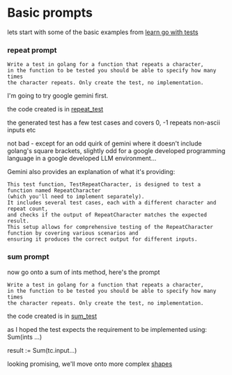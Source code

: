 # Basic prompts

lets start with some of the basic examples from  [learn go with tests](https://quii.gitbook.io/learn-go-with-tests)

### repeat prompt

```aiprompt
Write a test in golang for a function that repeats a character, 
in the function to be tested you should be able to specify how many times 
the character repeats. Only create the test, no implementation.
```

I'm going to try google gemini first.

the code created is in [repeat_test](repeat_test.go)

the generated test has a few test cases and covers 0, -1 repeats non-ascii inputs etc

not bad - except for an odd quirk of gemini where it doesn't include golang's square brackets, slightly odd for a google
developed programming language in a google developed LLM environment...

Gemini also provides an explanation of what it's providing:

```aiexplanation
This test function, TestRepeatCharacter, is designed to test a function named RepeatCharacter 
(which you'll need to implement separately). 
It includes several test cases, each with a different character and repeat count, 
and checks if the output of RepeatCharacter matches the expected result. 
This setup allows for comprehensive testing of the RepeatCharacter function by covering various scenarios and 
ensuring it produces the correct output for different inputs.
```

### sum prompt

now go onto a sum of ints method, here's the prompt

```aiprompt
Write a test in golang for a function that repeats a character, 
in the function to be tested you should be able to specify how many times 
the character repeats. Only create the test, no implementation.
```

the code created is in [sum_test](sum_test.go)

as I hoped the test expects the requirement to be implemented using: Sum(ints ...)

result := Sum(tc.input...)

looking promising, we'll move onto more complex [shapes](../shapes)